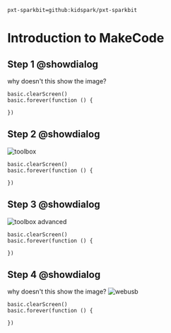 ```package
pxt-sparkbit=github:kidspark/pxt-sparkbit
```

# Introduction to MakeCode

## Step 1 @showdialog

why doesn't this show the image?

```blocks
basic.clearScreen()
basic.forever(function () {
	
})
```
## Step 2 @showdialog

![toolbox](/static/1-2-makecode-toolbox.png)

```blocks
basic.clearScreen()
basic.forever(function () {
	
})
```

## Step 3 @showdialog

![toolbox advanced](1-2-makecode-toolbox-advanced.png)

```blocks
basic.clearScreen()
basic.forever(function () {
	
})
```

## Step 4 @showdialog

why doesn't this show the image?
![webusb](https://KidSpark.github.com/tutorials/docs/static/1-2-makecode-webusb.png)

```blocks
basic.clearScreen()
basic.forever(function () {
	
})
```
